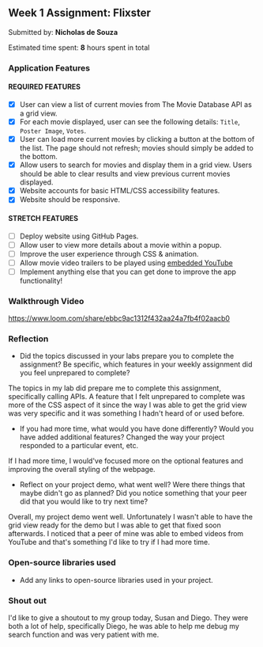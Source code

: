 
## Week 1 Assignment: Flixster

Submitted by: **Nicholas de Souza**

Estimated time spent: **8** hours spent in total

### Application Features

#### REQUIRED FEATURES

- [x] User can view a list of current movies from The Movie Database API as a grid view.
- [x] For each movie displayed, user can see the following details: `Title`, `Poster Image`, `Votes`.
- [x] User can load more current movies by clicking a button at the bottom of the list. The page should not refresh; movies should simply be added to the bottom.
- [x] Allow users to search for movies and display them in a grid view. Users should be able to clear results and view previous current movies displayed.
- [x] Website accounts for basic HTML/CSS accessibility features.
- [x] Website should be responsive.

#### STRETCH FEATURES

- [ ] Deploy website using GitHub Pages. 
- [ ] Allow user to view more details about a movie within a popup.
- [ ] Improve the user experience through CSS & animation.
- [ ] Allow movie video trailers to be played using [embedded YouTube](https://support.google.com/youtube/answer/171780?hl=en)
- [ ] Implement anything else that you can get done to improve the app functionality!

### Walkthrough Video


https://www.loom.com/share/ebbc9ac1312f432aa24a7fb4f02aacb0

### Reflection

* Did the topics discussed in your labs prepare you to complete the assignment? Be specific, which features in your weekly assignment did you feel unprepared to complete?

The topics in my lab did prepare me to complete this assignment, specifically calling APIs. A feature that I felt unprepared to complete was more of the CSS aspect of it since the way I was able to get the grid view was very specific and it was something I hadn't heard of or used before.

* If you had more time, what would you have done differently? Would you have added additional features? Changed the way your project responded to a particular event, etc.
  
If I had more time, I would've focused more on the optional features and improving the overall styling of the webpage.

* Reflect on your project demo, what went well? Were there things that maybe didn't go as planned? Did you notice something that your peer did that you would like to try next time?

Overall, my project demo went well. Unfortunately I wasn't able to have the grid view ready for the demo but I was able to get that fixed soon afterwards. I noticed that a peer of mine was able to embed videos from YouTube and that's something I'd like to try if I had more time.

### Open-source libraries used

- Add any links to open-source libraries used in your project.

### Shout out

I'd like to give a shoutout to my group today, Susan and Diego. They were both a lot of help, specifically Diego, he was able to help me debug my search function and was very patient with me.
